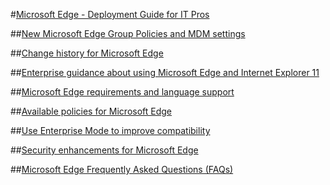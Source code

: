 #[Microsoft Edge - Deployment Guide for IT Pros](index.md)

##[New Microsoft Edge Group Policies and MDM settings](new-policies.md)

##[Change history for Microsoft Edge](change-history-for-microsoft-edge.md)

##[Enterprise guidance about using Microsoft Edge and Internet Explorer 11](enterprise-guidance-using-microsoft-edge-and-ie11.md)

##[Microsoft Edge requirements and language support](hardware-and-software-requirements.md)

##[Available policies for Microsoft Edge](available-policies.md)

##[Use Enterprise Mode to improve compatibility](emie-to-improve-compatibility.md)

##[Security enhancements for Microsoft Edge](security-enhancements-microsoft-edge.md)

##[Microsoft Edge Frequently Asked Questions (FAQs)](microsoft-edge-faq.md)

